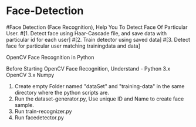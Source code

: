 # Face-Detection
#Face Detection (Face Recognition), Help You To Detect Face Of Particular User. 
#[1. Detect face using Haar-Cascade file, and save data with particular id for each user] 
#[2. Train detector using saved data] 
#[3. Detect face for particular user matching trainingdata and data]

OpenCV Face Recognition in Python

Before Starting OpenCV Face Recognition, Understand - 
Python 3.x
OpenCV 3.x
Numpy

1. Create empty Folder named "dataSet" and "training-data" in the same directory where the python scripts are. 
2. Run the dataset-generator.py, Use unique ID and Name to create face sample.
3. Run train-recognizer.py
4. Run facedetector.py

